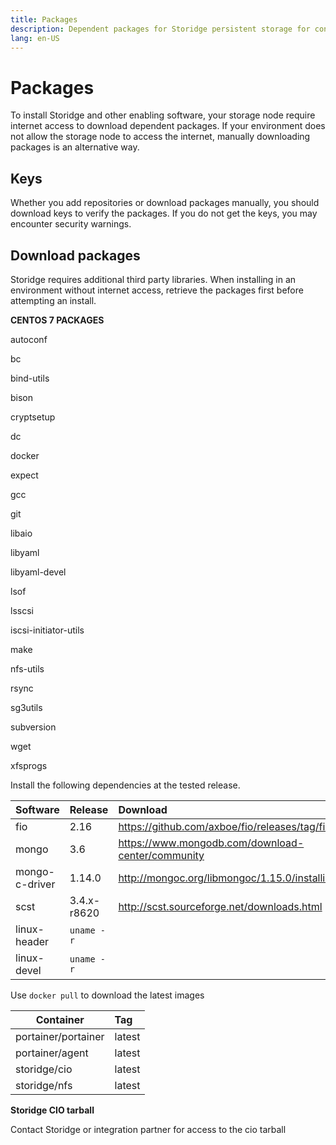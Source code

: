 ```yaml
---
title: Packages
description: Dependent packages for Storidge persistent storage for containers
lang: en-US
---
```


# Packages

To install Storidge and other enabling software, your storage node require internet access to download dependent packages. If your environment does not allow the storage node to access the internet, manually downloading packages is an alternative way.

## Keys

Whether you add repositories or download packages manually, you should download keys to verify the packages. If you do not get the keys, you may encounter security warnings.

## Download packages

Storidge requires additional third party libraries. When installing in an environment without internet access, retrieve the packages first before attempting an install.

**CENTOS 7 PACKAGES**

autoconf

bc

bind-utils

bison

cryptsetup

dc

docker

expect

gcc

git

libaio

libyaml

libyaml-devel

lsof

lsscsi

iscsi-initiator-utils

make

nfs-utils

rsync

sg3utils

subversion

wget

xfsprogs

Install the following dependencies at the tested release.

| Software        | Release      | Download                                           |
| ----------------|:-------------|:---------------------------------------------------|
| fio             | 2.16         | https://github.com/axboe/fio/releases/tag/fio-2.16 |
| mongo           | 3.6          | https://www.mongodb.com/download-center/community  |
| mongo-c-driver  | 1.14.0       | http://mongoc.org/libmongoc/1.15.0/installing.html |
| scst            | 3.4.x-r8620  | http://scst.sourceforge.net/downloads.html         |
| linux-header    | `uname -r`   |                                                    |
| linux-devel     | `uname -r`   |                                                    |


Use `docker pull` to download the latest images

| Container           | Tag          |
| --------------------|:-------------|
| portainer/portainer | latest       |
| portainer/agent     | latest       |
| storidge/cio        | latest       |
| storidge/nfs        | latest       |

**Storidge CIO tarball**

Contact Storidge or integration partner for access to the cio tarball
